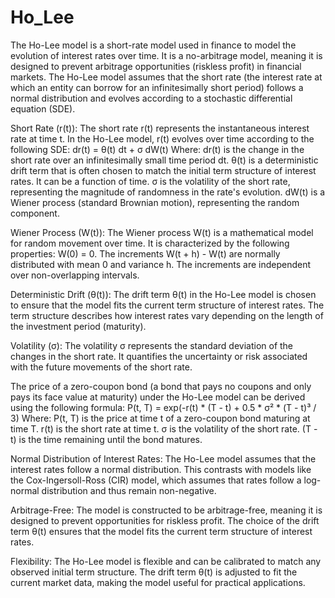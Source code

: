 # Ho_Lee


The Ho-Lee model is a short-rate model used in finance to model the evolution of interest rates over time. It is a no-arbitrage model, meaning it is designed to prevent arbitrage opportunities (riskless profit) in financial markets. The Ho-Lee model assumes that the short rate (the interest rate at which an entity can borrow for an infinitesimally short period) follows a normal distribution and evolves according to a stochastic differential equation (SDE).


Short Rate (r(t)):
The short rate r(t) represents the instantaneous interest rate at time t. In the Ho-Lee model, r(t) evolves over time according to the following SDE:
dr(t) = θ(t) dt + σ dW(t)
Where:
dr(t) is the change in the short rate over an infinitesimally small time period dt.
θ(t) is a deterministic drift term that is often chosen to match the initial term structure of interest rates. It can be a function of time.
σ is the volatility of the short rate, representing the magnitude of randomness in the rate's evolution.
dW(t) is a Wiener process (standard Brownian motion), representing the random component.

Wiener Process (W(t)):
The Wiener process W(t) is a mathematical model for random movement over time. It is characterized by the following properties:
W(0) = 0.
The increments W(t + h) - W(t) are normally distributed with mean 0 and variance h.
The increments are independent over non-overlapping intervals.

Deterministic Drift (θ(t)):
The drift term θ(t) in the Ho-Lee model is chosen to ensure that the model fits the current term structure of interest rates. The term structure describes how interest rates vary depending on the length of the investment period (maturity).

Volatility (σ):
The volatility σ represents the standard deviation of the changes in the short rate. It quantifies the uncertainty or risk associated with the future movements of the short rate.


The price of a zero-coupon bond (a bond that pays no coupons and only pays its face value at maturity) under the 
Ho-Lee model can be derived using the following formula:
P(t, T) = exp(-r(t) * (T - t) + 0.5 * σ² * (T - t)³ / 3)
Where:
P(t, T) is the price at time t of a zero-coupon bond maturing at time T.
r(t) is the short rate at time t.
σ is the volatility of the short rate.
(T - t) is the time remaining until the bond matures.


Normal Distribution of Interest Rates:
The Ho-Lee model assumes that the interest rates follow a normal distribution. This contrasts with models like the Cox-Ingersoll-Ross (CIR) model, which assumes that rates follow a log-normal distribution and thus remain non-negative.

Arbitrage-Free:
The model is constructed to be arbitrage-free, meaning it is designed to prevent opportunities for riskless profit. The choice of the drift term θ(t) ensures that the model fits the current term structure of interest rates.

Flexibility:
The Ho-Lee model is flexible and can be calibrated to match any observed initial term structure. The drift term θ(t) is adjusted to fit the current market data, making the model useful for practical applications.

